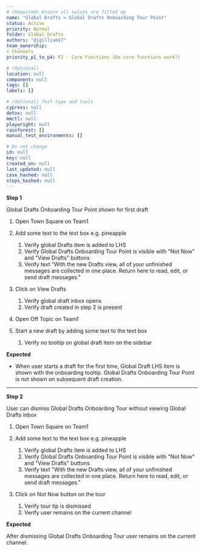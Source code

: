 ```yaml
---
# (Required) Ensure all values are filled up
name: "Global Drafts > Global Drafts Onboarding Tour Point"
status: Active
priority: Normal
folder: Global Drafts
authors: "@jgilliam17"
team_ownership: 
- Channels
priority_p1_to_p4: P2 - Core Functions (Do core functions work?)

# (Optional)
location: null
component: null
tags: []
labels: []

# (Optional) Test type and tools
cypress: null
detox: null
mmctl: null
playwright: null
rainforest: []
manual_test_environments: []

# Do not change
id: null
key: null
created_on: null
last_updated: null
case_hashed: null
steps_hashed: null
---
```


**Step 1**

Global Drafts Onboarding Tour Point shown for first draft

1. Open Town Square on Team1

2. Add some text to the text box e.g. pineapple

   1. Verify global Drafts item is added to LHS
   2. Verify Global Drafts Onboarding Tour Point is visible with "Not Now" and "View Drafts" buttons
   3. Verify text "With the new Drafts view, all of your unfinished messages are collected in one place. Return here to read, edit, or send draft messages."

3. Click on View Drafts

   1. Verify global draft inbox opens
   2. Verify draft created in step 2 is present
   
4. Open Off Topic on Team1

5. Start a new draft by adding some text to the text box

   1. Verify no tooltip on global draft item on the sidebar
   
**Expected**

- When user starts a draft for the first time, Global Draft LHS item is shown with the onboarding tooltip. Global Drafts Onboarding Tour Point is not shown on subsequent draft creation. 

---

**Step 2**

User can dismiss Global Drafts Onboarding Tour without viewing Global Drafts inbox

1. Open Town Square on Team1

2. Add some text to the text box e.g. pineapple

   1. Verify global Drafts item is added to LHS
   2. Verify Global Drafts Onboarding Tour Point is visible with "Not Now" and "View Drafts" buttons
   3. Verify text "With the new Drafts view, all of your unfinished messages are collected in one place. Return here to read, edit, or send draft messages."

3. Click on Not Now button on the tour

   1. Verify tour tip is dismissed
   2. Verify user remains on the current channel 

**Expected**

After dismissing Global Drafts Onboarding Tour user remains on the current channel. 
